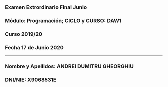 ### Examen Extrordinario Final Junio
### Módulo: Programación; CICLO y CURSO: DAW1
### Curso 2019/20
### Fecha 17 de Junio 2020
---
### Nombre y Apellidos: ANDREI DUMITRU GHEORGHIU
### DNI/NIE: X9068531E
